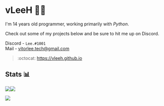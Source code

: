 # vLeeH 👨‍💻 
I'm 14 years old programmer, working primarily with _Python_. 

Check out some of my projects below and be sure to hit me up on Discord.

Discord - `Lee.#1001` <br>
Mail - <a href="">vitorlee.tech@gmail.com</a>

> :octocat: https://vleeh.github.io

## Stats 📊

<img src="https://github-readme-stats.vercel.app/api?username=vLeeH&count_private=true&line_height=21&show_icons=true&theme=dark"/><img src="https://github-readme-stats.vercel.app/api/top-langs/?username=vLeeH&layout=compact&card_width=250&theme=dark"/>
<br>

<img src="https://visitor-badge.glitch.me/badge?page_id=vLeeH/vLeeH">
